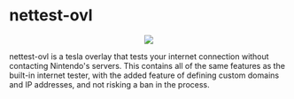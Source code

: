 # nettest-ovl

<p align="center">
  <img src="https://imgur.com/a/kw7k0dR">
</p>

nettest-ovl is a tesla overlay that tests your internet connection without contacting Nintendo's servers. This contains all of the same features as the built-in internet tester, with the added feature of defining custom domains and IP addresses, and not risking a ban in the process. 
